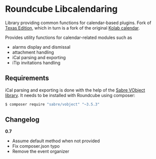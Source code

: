 # Roundcube Libcalendaring

Library providing common functions for calendar-based plugins. Fork of [Texas Edition](https://github.com/texxasrulez/caldav_calendar_te), which in turn is a fork of the original [Kolab calendar](https://git.kolab.org/diffusion/RPK/browse/master/plugins/libcalendaring).

Provides utility functions for calendar-related modules such as

* alarms display and dismissal
* attachment handling
* iCal parsing and exporting
* iTip invitations handling

## Requirements

iCal parsing and exporting is done with the help of the [Sabre VObject library](http://sabre.io/vobject/). It needs to be installed with Roundcube using composer:

```bash
$ composer require "sabre/vobject" "~3.5.3"
```

## Changelog

**0.7**
* Assume default method when not provided
* Fix composer.json typo
* Remove the event organizer
